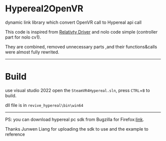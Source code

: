 # Hypereal2OpenVR
dynamic link library which convert OpenVR call to Hypereal api call

This code is inspired from [Relativty Driver](https://github.com/relativty/Relativty) and nolo code simple (controller part for nolo cv1).

They are combined, removed unnecessary parts ,and their functions&calls were almost fully rewrited.

-----

# Build
use visual studio 2022 open the `SteamVR4Hypereal.sln`, press `CTRL`+`B` to build.

dll file is in `revive_hypereal\bin\win64`

-----

PS: you can download hypereal pc sdk from Bugzilla for Firefox:[link](https://bugzilla.mozilla.org/page.cgi?id=splinter.html&ignore=&bug=1378630&attachment=8883821).

Thanks Junwen Liang for uploading the sdk to use and the example to reference
